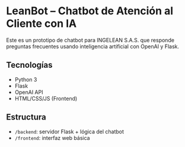 # LeanBot – Chatbot de Atención al Cliente con IA

Este es un prototipo de chatbot para INGELEAN S.A.S. que responde preguntas frecuentes usando inteligencia artificial con OpenAI y Flask.

## Tecnologías

- Python 3
- Flask
- OpenAI API
- HTML/CSS/JS (Frontend)

## Estructura

- `/backend`: servidor Flask + lógica del chatbot
- `/frontend`: interfaz web básica
